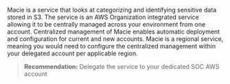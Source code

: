 Macie is a service that looks at categorizing and identifying sensitive data stored in S3. The service is an AWS Organization integrated service allowing it to be centrally managed across your environment from one account. Centralized management of Macie enables automatic deployment and configuration for current and new accounts. Macie is a regional service, meaning you would need to configure the centralized management within your delegated account per applicable region.

> **Recommendation:** Delegate the service to your dedicated SOC AWS account
